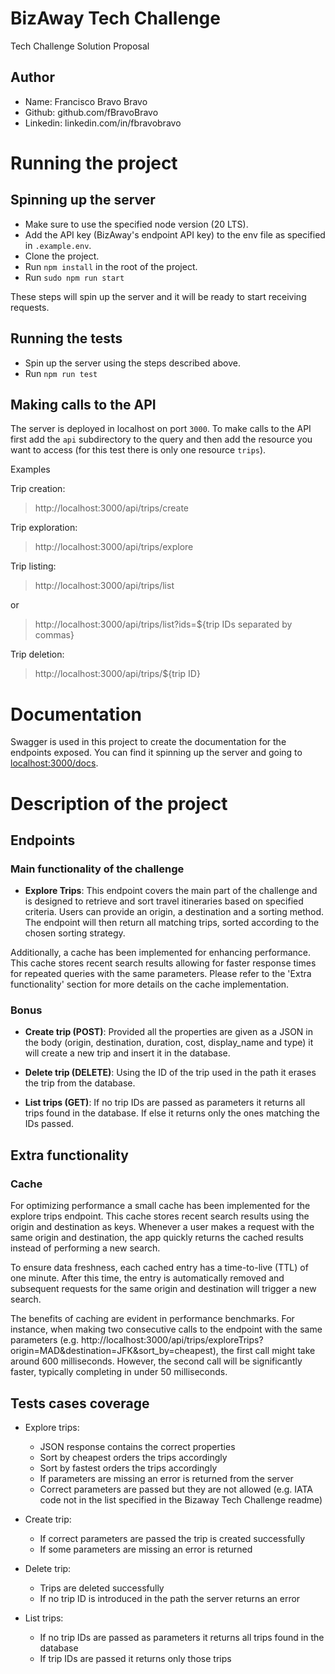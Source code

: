 # BizAway Tech Challenge

Tech Challenge Solution Proposal

## Author

- Name: Francisco Bravo Bravo
- Github: github.com/fBravoBravo
- Linkedin: linkedin.com/in/fbravobravo

# Running the project

## Spinning up the server

- Make sure to use the specified node version (20 LTS).
- Add the API key (BizAway's endpoint API key) to the env file as specified in `.example.env`.
- Clone the project.
- Run `npm install` in the root of the project.
- Run `sudo npm run start`

These steps will spin up the server and it will be ready to start receiving requests.

## Running the tests

- Spin up the server using the steps described above.
- Run `npm run test`

## Making calls to the API

The server is deployed in localhost on port `3000`. To make calls to the API first add the `api` subdirectory to the query and then add the resource you want to access (for this test there is only one resource `trips`).

Examples

Trip creation:

> http://localhost:3000/api/trips/create

Trip exploration:

> http://localhost:3000/api/trips/explore

Trip listing:

> http://localhost:3000/api/trips/list

or

> http://localhost:3000/api/trips/list?ids=${trip IDs separated by commas}

Trip deletion:

> http://localhost:3000/api/trips/${trip ID}

# Documentation

Swagger is used in this project to create the documentation for the endpoints exposed. You can find it spinning up the server and going to [localhost:3000/docs](localhost:3000/docs).

# Description of the project

## Endpoints

### Main functionality of the challenge

- **Explore Trips**: This endpoint covers the main part of the challenge and is designed to retrieve and sort travel itineraries based on specified criteria. Users can provide an origin, a destination and a sorting method. The endpoint will then return all matching trips, sorted according to the chosen sorting strategy.

Additionally, a cache has been implemented for enhancing performance. This cache stores recent search results allowing for faster response times for repeated queries with the same parameters. Please refer to the 'Extra functionality' section for more details on the cache implementation.

### Bonus

- **Create trip (POST)**: Provided all the properties are given as a JSON in the body (origin, destination, duration, cost, display_name and type) it will create a new trip and insert it in the database.

- **Delete trip (DELETE)**: Using the ID of the trip used in the path it erases the trip from the database.

- **List trips (GET)**: If no trip IDs are passed as parameters it returns all trips found in the database. If else it returns only the ones matching the IDs passed.

## Extra functionality

### Cache

For optimizing performance a small cache has been implemented for the explore trips endpoint. This cache stores recent search results using the origin and destination as keys. Whenever a user makes a request with the same origin and destination, the app quickly returns the cached results instead of performing a new search.

To ensure data freshness, each cached entry has a time-to-live (TTL) of one minute. After this time, the entry is automatically removed and subsequent requests for the same origin and destination will trigger a new search.

The benefits of caching are evident in performance benchmarks. For instance, when making two consecutive calls to the endpoint with the same parameters (e.g. http://localhost:3000/api/trips/exploreTrips?origin=MAD&destination=JFK&sort_by=cheapest), the first call might take around 600 milliseconds. However, the second call will be significantly faster, typically completing in under 50 milliseconds.

## Tests cases coverage

- Explore trips:

  - JSON response contains the correct properties
  - Sort by cheapest orders the trips accordingly
  - Sort by fastest orders the trips accordingly
  - If parameters are missing an error is returned from the server
  - Correct parameters are passed but they are not allowed (e.g. IATA code not in the list specified in the Bizaway Tech Challenge readme)

- Create trip:

  - If correct parameters are passed the trip is created successfully
  - If some parameters are missing an error is returned

- Delete trip:

  - Trips are deleted successfully
  - If no trip ID is introduced in the path the server returns an error

- List trips:
  - If no trip IDs are passed as parameters it returns all trips found in the database
  - If trip IDs are passed it returns only those trips
